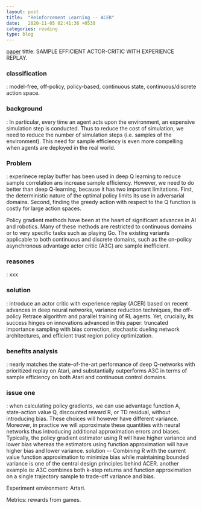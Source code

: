 ```yaml
---
layout: post
title:  "Reinforcement Learning -- ACER"
date:   2020-11-05 02:41:36 +0530
categories: reading
type: blog
---
```

[paper][paper] tittle: SAMPLE EFFICIENT ACTOR-CRITIC WITH EXPERIENCE REPLAY.

<h3>classification</h3>: model-free, off-policy, policy-based, continuous state, continuous/discrete action space.

<h3>background</h3>: In particular, every time an agent acts upon the environment, an expensive simulation step is conducted. Thus to reduce the cost of simulation, we need to reduce the number of simulation steps (i.e. samples of the environment). This need for sample efficiency is even more compelling when agents are deployed in the real world.

<h3>Problem</h3>: experinece replay buffer has been used in deep Q learning to reduce sample correlation ans increase sample efficiency.  However, we need to do better than deep Q-learning, because it has two important limitations. First, the deterministic nature of the optimal policy limits its use in adversarial domains. Second, finding the greedy action with respect to the Q function is costly for large action spaces. 

Policy gradient methods have been at the heart of significant advances in AI and robotics. Many of these methods are restricted to continuous domains or to very specific tasks such as playing Go. The existing variants applicable to both continuous and discrete domains, such as the on-policy asynchronous advantage actor critic (A3C) are sample inefficient.

<h3>reasones</h3>: xxx

<h3>solution</h3>: introduce an actor critic with experience replay (ACER) based on recent advances in deep neural networks, variance reduction techniques, the off-policy Retrace algorithm and parallel training of RL agents. Yet, crucially, its success hinges on innovations advanced in this paper: truncated importance sampling with bias correction, stochastic dueling network architectures, and efficient trust region policy optimization.

<h3>benefits analysis</h3>: nearly matches the state-of-the-art performance of deep Q-networks with prioritized replay on Atari, and substantially outperforms A3C in terms of sample efficiency on both Atari and continuous control domains.

<h3>issue one</h3>: when calculating policy gradients, we can use advantage function A, state-action value Q, discounted reward R, or TD residual, without introducing bias. These choices will however have different variance. Moreover, in practice we will approximate these quantities with neural networks thus introducing additional approximation errors and biases. Typically, the policy gradient estimator using R will have higher variance and lower bias whereas the estimators using function approximation will have higher bias and lower variance. solution -- Combining R with the current value function approximation to minimize bias while maintaining bounded variance is one of the central design principles behind ACER. another example is: A3C combines both k-step returns and function approximation on a single trajectory sample to trade-off variance and bias.

Experiment environment: Artari.

Metrics: rewards from games.

[paper]:https://arxiv.org/pdf/1611.01224.pdf